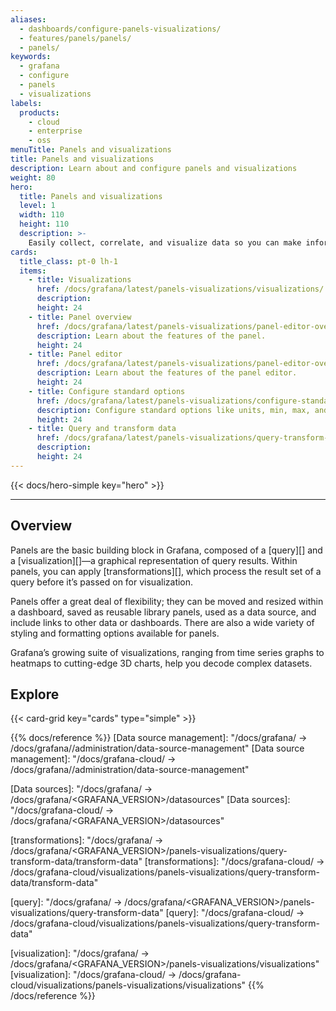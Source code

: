 ```yaml
---
aliases:
  - dashboards/configure-panels-visualizations/
  - features/panels/panels/
  - panels/
keywords:
  - grafana
  - configure
  - panels
  - visualizations
labels:
  products:
    - cloud
    - enterprise
    - oss
menuTitle: Panels and visualizations
title: Panels and visualizations
description: Learn about and configure panels and visualizations
weight: 80
hero:
  title: Panels and visualizations
  level: 1
  width: 110
  height: 110
  description: >-
    Easily collect, correlate, and visualize data so you can make informed decisions in real time.
cards:
  title_class: pt-0 lh-1
  items:
    - title: Visualizations
      href: /docs/grafana/latest/panels-visualizations/visualizations/
      description:
      height: 24
    - title: Panel overview
      href: /docs/grafana/latest/panels-visualizations/panel-editor-overview/
      description: Learn about the features of the panel.
      height: 24
    - title: Panel editor
      href: /docs/grafana/latest/panels-visualizations/panel-editor-overview/
      description: Learn about the features of the panel editor.
      height: 24
    - title: Configure standard options
      href: /docs/grafana/latest/panels-visualizations/configure-standard-options/
      description: Configure standard options like units, min, max, and colors.
      height: 24
    - title: Query and transform data
      href: /docs/grafana/latest/panels-visualizations/query-transform-data/
      description:
      height: 24
---
```


{{< docs/hero-simple key="hero" >}}

---

## Overview

Panels are the basic building block in Grafana, composed of a [query][] and a [visualization][]&mdash;a graphical representation of query results. Within panels, you can apply [transformations][], which process the result set of a query before it’s passed on for visualization.

Panels offer a great deal of flexibility; they can be moved and resized within a dashboard, saved as reusable library panels, used as a data source, and include links to other data or dashboards. There are also a wide variety of styling and formatting options available for panels.

Grafana’s growing suite of visualizations, ranging from time series graphs to heatmaps to cutting-edge 3D charts, help you decode complex datasets.

## Explore

{{< card-grid key="cards" type="simple" >}}

<!-- Some of the following content needs to be moved to be added to the planned Panel overview page and that page needs to be included in the tiles.


The _panel_ is the basic visualization building block in Grafana.
Each panel has a query editor specific to the data source selected in the panel.
The query editor allows you to build a query that returns the data you want to visualize.

There are a wide variety of styling and formatting options for each panel.
Panels can be dragged, dropped, and resized to rearrange them on the dashboard.

Before you add a panel, ensure that you have configured a data source.

- For details about using data sources, refer to [Data sources][].

- For more information about managing data sources as an administrator, refer to [Data source management][].

  {{% admonition type="note" %}}
  [Data source management](https://grafana.com/docs/grafana/<GRAFANA_VERSION>/administration/data-source-management/) is only available in [Grafana Enterprise](https://grafana.com/docs/grafana/<GRAFANA_VERSION>/introduction/grafana-enterprise/) and [Grafana Cloud](https://grafana.com/docs/grafana-cloud/).
  {{% /admonition %}}

This section includes the following sub topics:

{{< section >}} -->

{{% docs/reference %}}
[Data source management]: "/docs/grafana/ -> /docs/grafana/<GRAFANA VERSION>/administration/data-source-management"
[Data source management]: "/docs/grafana-cloud/ -> /docs/grafana/<GRAFANA VERSION>/administration/data-source-management"

[Data sources]: "/docs/grafana/ -> /docs/grafana/<GRAFANA_VERSION>/datasources"
[Data sources]: "/docs/grafana-cloud/ -> /docs/grafana/<GRAFANA_VERSION>/datasources"

[transformations]: "/docs/grafana/ -> /docs/grafana/<GRAFANA_VERSION>/panels-visualizations/query-transform-data/transform-data"
[transformations]: "/docs/grafana-cloud/ -> /docs/grafana-cloud/visualizations/panels-visualizations/query-transform-data/transform-data"

[query]: "/docs/grafana/ -> /docs/grafana/<GRAFANA_VERSION>/panels-visualizations/query-transform-data"
[query]: "/docs/grafana-cloud/ -> /docs/grafana-cloud/visualizations/panels-visualizations/query-transform-data"

[visualization]: "/docs/grafana/ -> /docs/grafana/<GRAFANA_VERSION>/panels-visualizations/visualizations"
[visualization]: "/docs/grafana-cloud/ -> /docs/grafana-cloud/visualizations/panels-visualizations/visualizations"
{{% /docs/reference %}}
